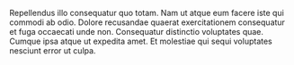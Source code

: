 Repellendus illo consequatur quo totam. Nam ut atque eum facere iste qui commodi ab odio. Dolore recusandae quaerat exercitationem consequatur et fuga occaecati unde non. Consequatur distinctio voluptates quae. Cumque ipsa atque ut expedita amet. Et molestiae qui sequi voluptates nesciunt error ut culpa.